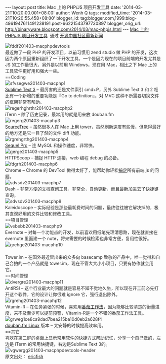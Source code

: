 --- layout: post title: Mac 上的 PHP/JS 项目开发工具 date:
'2014-03-21T10:20:00.001+08:00' author: Wenh Q tags: modified\_time:
'2014-03-21T10:20:55.458+08:00' blogger\_id:
tag:blogger.com,1999:blog-4961947611491238191.post-66221543797730897
blogger\_orig\_url:
http://binaryware.blogspot.com/2014/03/mac-phpjs.html --- [Mac 上的
PHP/JS
项目开发工具](http://www.oschina.net/news/49939/php-js-tools-in-mac)  通过
[开源中国社区最新新闻](http://www.oschina.net/?from=rss)
<div dir="ltr"
style="color: #303030; font-size: 14px; line-height: 20px; margin-top: 15px;">

![fddf201403-macphpdevtools](http://static.oschina.net/uploads/img/201403/21075522_T9ei.jpg)\
最近做了一段 PHP 的开发项目，以前习惯用 zend studio 做 PHP
的开发，这次因为两个原因重新组织了一下开发工具，一个是因为现在的项目前端的开发尤其是
JS 的工作量很大，另外是以前用 Windows，现在用 Mac，相比之下 Mac
上的工具软件更好用和强大一些。\
==Coding\
![sfvsegwe201403-macphp1](http://static.oschina.net/uploads/img/201403/21075522_83sy.png)\
[Sublime Text 3](http://www.oschina.net/p/sublimetext) –
最厉害的还是文件索引 cmd+P，另外 Sublime Text 3 和 2
相比有一个新增的重要功能是『Go to definition』，对 MVC
这种不断需要切换文件的框架非常有帮助。\
![regerhghrthr201403-macphp2](http://static.oschina.net/uploads/img/201403/21075522_WHeC.png)\
iTerm – 除了历史记录，最常用的就是用来放 douban.fm\
![regerg201403-macphp3](http://static.oschina.net/uploads/img/201403/21075522_i7hH.png)\
[SourceTree](http://www.oschina.net/p/sourcetree) – 虽然很多人在 Mac
上用 tower，虽然刷新速度有些慢，但觉得最好的地方还是它一目了然的文件
diff 功能。\
![rgrehgrthg201403-macphp4](http://static.oschina.net/uploads/img/201403/21075522_PICP.png)\
[Sequel Pro](http://www.oschina.net/p/sequel+pro) – 连 MySQL
和操作速度，非常快。\
![gerge201403-macphp5](http://static.oschina.net/uploads/img/201403/21075523_9QoQ.png)\
HTTPScoop – 捕捉 HTTP 连接，web 编程 debug 的必备。\
![fdgrh201403-macphp6](http://static.oschina.net/uploads/img/201403/21075523_dukY.png)\
Chrome – Chrome 的 DevTool
做得太好了，能帮助你轻松[搞定](http://www.amazon.cn/gp/product/B007XPTAIS/ref=as_li_qf_sp_asin_il_tl?ie=UTF8&tag=vastwork-23&linkCode=as2&camp=536&creative=3200&creativeASIN=B007XPTAIS "搞定(套装共3册) ")所有前端
js 的问题。\
![sdvsdv201403-macphp7](http://static.oschina.net/uploads/img/201403/21075523_EoPq.png)\
Dash –
非常方便的文档查询工具，非常全，自动更新，而且最新加进去了快捷键查询。\
![sdvsdv201403-macphp8](http://static.oschina.net/uploads/img/201403/21075523_1Wu0.png)\
Kaleidoscope –
实际经验是那些最耗费时间的问题，最终往往被它解决掉的，极其直观好用的文件比较和修改工具。\
==项目管理\
![vebebb201403-macphp9](http://static.oschina.net/uploads/img/201403/21075523_qNh6.png)\
Evernote – 对每一个功能点的开发，以前喜欢用纸笔先理清思路，现在就直接在
evernote 里面建一个 note，将来需要的时候检索也非常方便，复用性很好。\
![grehge201403-macphp10](http://static.oschina.net/uploads/img/201403/21075523_fy8g.png)\
\
Tower.im – 在国外最近冒出来的众多向 basecamp
致敬的产品中，唯一觉得和自己合拍的一个产品就是
tower.im，现在不管大大小小项目，只要有协作就会用它。\
==时间管理\
![dvergre201403-macphp11](http://static.oschina.net/uploads/img/201403/21075523_KhsP.png)\
AntiRSI –
这个行业最大的问题就是容易不知不觉地久坐，所以现在开工前必先打开这个软件，它的设计让你很难
ignore 它，强行退出除外。\
![rgrehg201403-macphp12](http://static.oschina.net/uploads/img/201403/21075524_S7MT.png)\
Vitamin-R –
在任务紧张的时候，喜欢用[番茄工作法](http://www.amazon.cn/gp/product/B004O9F71K/ref=as_li_qf_sp_asin_il_tl?ie=UTF8&camp=536&creative=3200&creativeASIN=B004O9F71K&linkCode=as2&tag=vastwork-23 "番茄工作法图解:简单易行的时间管理方法 ")，因为能够比较清楚的衡量进度，来不及至少可以提前预警，Vitamin-R是一个不错的番茄工作法工具。\
![grweg1ce8ca9dad7bea215ba10d0eb2a628f4](http://static.oschina.net/uploads/img/201403/21075524_ASRk.jpg)\
[douban.fm Linux](https://github.com/turingou/douban.fm) 版本 –
太安静的时候提高效率用。\
==其它\
喜欢在第二屏的桌面上显示常用软件的快捷方式帮助记忆，分享一个自己做的，左边是
iTerm 的常用快捷键，右边是Sublime Text 3的。\
![vgwergg201403-macphpdevtools-header](http://static.oschina.net/uploads/img/201403/21075524_nFSP.jpg)\
原文出处： [ericfish](http://www.ericfish.com/2014/03/18/mac-%E4%B8%8A%E7%9A%84-php-%E9%A1%B9%E7%9B%AE%E5%BC%80%E5%8F%91%E5%B7%A5%E5%85%B7.htm)  

</div>
